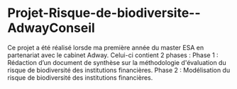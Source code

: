 # Projet-Risque-de-biodiversite--AdwayConseil

Ce projet a été réalisé lorsde ma première année du master ESA en partenariat avec le cabinet Adway. 
Celui-ci contient 2 phases :
Phase 1 : Rédaction d’un document de synthèse sur la méthodologie d'évaluation du risque de biodiversité des institutions financières.
Phase 2 : Modélisation du risque de biodiversité des institutions financières.
